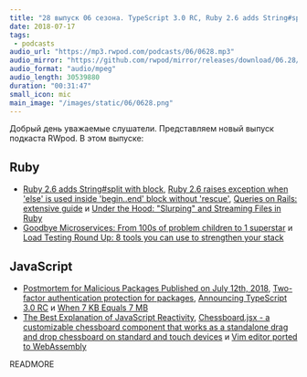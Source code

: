 ```yaml
---
title: "28 выпуск 06 сезона. TypeScript 3.0 RC, Ruby 2.6 adds String#split with block, Goodbye Microservices, Chessboard.jsx и прочее"
date: 2018-07-17
tags:
 - podcasts
audio_url: "https://mp3.rwpod.com/podcasts/06/0628.mp3"
audio_mirror: "https://github.com/rwpod/mirror/releases/download/06.28/0628.mp3"
audio_format: "audio/mpeg"
audio_length: 30539880
duration: "00:31:47"
small_icon: mic
main_image: "/images/static/06/0628.png"
---
```


Добрый день уважаемые слушатели. Представляем новый выпуск подкаста RWpod. В этом выпуске:

## Ruby

 - [Ruby 2.6 adds String#split with block](https://blog.bigbinary.com/2018/07/17/ruby-2-6-adds-split-with-block.html), [Ruby 2.6 raises exception when 'else' is used inside 'begin..end' block without 'rescue'](https://blog.bigbinary.com/2018/07/10/ruby-2.6-raise-exception-for-else-without-rescue.html), [Queries on Rails: extensive guide](https://www.imaginarycloud.com/blog/queries-on-rails/) и [Under the Hood: "Slurping" and Streaming Files in Ruby](https://blog.appsignal.com/2018/07/10/ruby-magic-slurping-and-streaming-files.html)
 - [Goodbye Microservices: From 100s of problem children to 1 superstar](https://segment.com/blog/goodbye-microservices/) и [Load Testing Round Up: 8 tools you can use to strengthen your stack](https://buttercms.com/blog/load-testing-round-up-8-tools-you-can-use-to-strengthen-your-stack)

## JavaScript

 - [Postmortem for Malicious Packages Published on July 12th, 2018](https://eslint.org/blog/2018/07/postmortem-for-malicious-package-publishes), [Two-factor authentication protection for packages](https://blog.npmjs.org/post/175861857230/two-factor-authentication-protection-for-packages), [Announcing TypeScript 3.0 RC](https://blogs.msdn.microsoft.com/typescript/2018/07/12/announcing-typescript-3-0-rc/) и [When 7 KB Equals 7 MB](https://cloudfour.com/thinks/when-7-kb-equals-7-mb/)
 - [The Best Explanation of JavaScript Reactivity](https://medium.com/vue-mastery/the-best-explanation-of-javascript-reactivity-fea6112dd80d), [Chessboard.jsx - a customizable chessboard component that works as a standalone drag and drop chessboard on standard and touch devices](https://www.chessboardjsx.com/) и [Vim editor ported to WebAssembly](https://github.com/rhysd/vim.wasm)

READMORE
